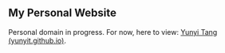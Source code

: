 ## My Personal Website

Personal domain in progress. For now, here to view: [Yunyi Tang (yunyit.github.io)](https://yunyit.github.io/en/).
